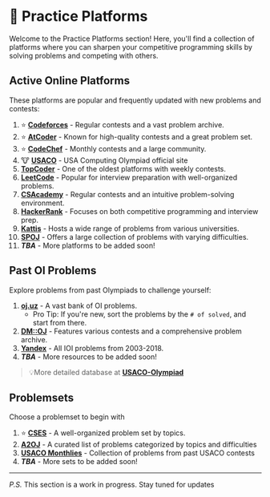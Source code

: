 # :pencil: Practice Platforms

Welcome to the Practice Platforms section! Here, you'll find a collection of platforms where you can sharpen your competitive programming skills by solving problems and competing with others.

## Active Online Platforms

These platforms are popular and frequently updated with new problems and contests:

1. :star: **[Codeforces](https://codeforces.com/)** - Regular contests and a vast problem archive.
2. :star: **[AtCoder](https://atcoder.jp/)** - Known for high-quality contests and a great problem set.
3. :star: **[CodeChef](https://www.codechef.com/)** - Monthly contests and a large community.
4. :cow: **[USACO](http://www.usaco.org/)** - USA Computing Olympiad official site
5. **[TopCoder](https://www.topcoder.com/)** - One of the oldest platforms with weekly contests.
6. **[LeetCode](https://leetcode.com/)** - Popular for interview preparation with well-organized problems.
7. **[CSAcademy](https://csacademy.com/)** - Regular contests and an intuitive problem-solving environment.
8. **[HackerRank](https://www.hackerrank.com/)** - Focuses on both competitive programming and interview prep.
9. **[Kattis](https://open.kattis.com/)** - Hosts a wide range of problems from various universities.
10. **[SPOJ](https://www.spoj.com/)** - Offers a large collection of problems with varying difficulties.
11. **_TBA_** - More platforms to be added soon!

## Past OI Problems

Explore problems from past Olympiads to challenge yourself:

1. **[oj.uz](https://oj.uz/)** - A vast bank of OI problems.
   - Pro Tip: If you're new, sort the problems by the `# of solved`, and start from there.
2. **[DM::OJ](https://dmoj.ca/)** - Features various contests and a comprehensive problem archive.
3. **[Yandex](https://contest.yandex.com/ioi/)** - All IOI problems from 2003-2018.
4. **_TBA_** - More resources to be added soon!

>:bulb:More detailed database at **[USACO-Olympiad](https://usaco.guide/general/olympiads)**

## Problemsets

Choose a problemset to begin with

1. :star: **[CSES](https://cses.fi/problemset/)** - A well-organized problem set by topics.
2. **[A2OJ](https://a2oj.netlify.app/)** - A curated list of problems categorized by topics and difficulties
3. **[USACO Monthlies](https://usaco.guide/general/usaco-monthlies)** - Collection of problems from past USACO contests
4. **_TBA_** - More sets to be added soon!

---

_P.S._ This section is a work in progress. Stay tuned for updates
